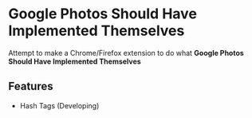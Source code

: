 # Google Photos Should Have Implemented Themselves
Attempt to make a Chrome/Firefox extension to do what **Google Photos Should Have Implemented Themselves**
## Features
- Hash Tags (Developing)
